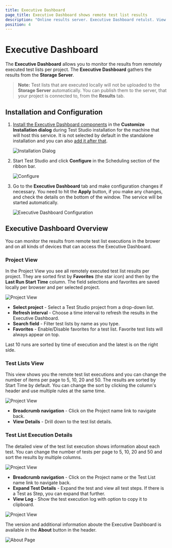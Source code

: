 ```yaml
---
title: Executive Dashboard
page_title: Executive Dashboard shows remote test list results
description: "Online results server. Executive Dashboard retulst. View test list results"
position: 4
---
```

# Executive Dashboard

The **Executive Dashboard** allows you to monitor the results from remotely executed test lists per project. The **Executive Dashboard** gathers the results from the **Storage Server**.

> **Note:** Test lists that are executed locally will not be uploaded to the **Storage Server** automatically. You can publish them to the server, that your project is connected to, from the **Results** tab.

## Installation and Configuration

1. <a href="/general-information/installation/install-procedure" target="_blank">Install the Executive Dashboard components</a> in the **Customize Installation dialog** during Test Studio installation for the machine that will host this service. It is not selected by default in the standalone installation and you can also <a href="/general-information/installation/add-services" target="_blank">add it after that</a>.

    ![Installation Dialog][1]

2. Start Test Studio and click **Configure** in the Scheduling section of the ribbon bar.

    ![Configure][2]

3. Go to the **Executive Dashboard** tab and make configuration changes if necessary. You need to hit the **Apply** button, if you make any changes, and check the details on the bottom of the window. The service will be started automatically. 

    ![Executive Dashboard Configuration][3]

## Executive Dashboard Overview

You can monitor the results from remote test list executions in the brower and on all kinds of devices that can access the Executive Dashboard.

### Project View

In the Project View you see all remotely executed test list results per project. They are sorted first by **Favorites** (the star icon) and then by the **Last Run Start Time** column.
The field selections and favorites are saved locally per browser and per selected project.

![Project View][5]

* **Select project** - Select a Test Studio project from a drop-down list.
* **Refresh interval** - Choose a time interval to refresh the results in the Executive Dashboard.
* **Search field** - Filter test lists by name as you type.
* **Favorites** - Enable/Disable favorites for a test list. Favorite test lists will always appear on top.

Last 10 runs are sorted by time of execution and the latest is on the right side.

### Test Lists View

This view shows you the remote test list executions and you can change the number of items per page to 5, 10, 20 and 50. The results are sorted by Start Time by default. You can change the sort by clicking the column's header and use multiple rules at the same time.

![Project View][6]

* **Breadcrumb navigation** - Click on the Project name link to navigate back.
* **View Details** - Drill down to the test list details.

### Test List Execution Details

The detailed view of the test list execution shows information about each test. You can change the number of tests per page to 5, 10, 20 and 50 and sort the results by multiple columns.

![Project View][7]

* **Breadcrumb navigation** - Click on the Project name or the Test List name link to navigate back.
* **Expand Test Details** - Expand the test and view all test steps. If there is a Test as Step, you can expand that further.
* **View Log** - Show the test execution log with option to copy it to clipboard.

![Project View][8]

The version and additional information aboute the Executive Dashboard is available in the **About** button in the header.

![About Page][9]

[1]: /img/general-information/test-results/executive-dashboard/fig1.png
[2]: /img/general-information/test-results/executive-dashboard/fig2.png
[3]: /img/general-information/test-results/executive-dashboard/fig3.png

[5]: /img/general-information/test-results/executive-dashboard/fig5.png
[6]: /img/general-information/test-results/executive-dashboard/fig6.png
[7]: /img/general-information/test-results/executive-dashboard/fig7.png
[8]: /img/general-information/test-results/executive-dashboard/fig8.png
[9]: /img/general-information/test-results/executive-dashboard/fig9.png